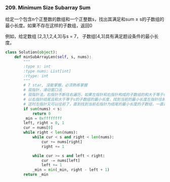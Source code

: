### 209. Minimum Size Subarray Sum 
给定一个包含n个正整数的数组和一个正整数s，找出其满足和sum ≥ s的子数组的最小长度。如果不存在这样的子数组，返回0

例如，给定数组 [2,3,1,2,4,3]与s = 7，
子数组[4,3]具有满足题设条件的最小长度。


```python
class Solution(object):
    def minSubArrayLen(self, s, nums):
        """
        :type s: int
        :type nums: List[int]
        :rtype: int
        """
        # 7 star, 没能掌握，必须熟练掌握
        # 双指针，滑动窗口法
        # 双指针法，右指针不断往右遍历，如果左指针和右指针构成的子数组的和大于等于s了，左指针也开始往右遍历，意图寻找
        # 以右指针结尾且和大于等于s的子数组的最小长度，找到当前的最小长度左指针往前移动一步，右指针也继续往前直到和左指针构成的数组的和再次大于等于s,
        # 这时左指针又可以往前了，直到找到当前右指针为结尾的最小长度的子数组，一直这样重复，直到右指针到达数组的最右边
        if sum(nums) < s:
            return 0
        _min = 0xffffffff
        left, right = 0, 1
        cur = nums[0]
        while right < len(nums):
            while cur < s and right < len(nums):
                cur += nums[right]
                right += 1

            while cur >= s and left < right:
                cur -= nums[left]
                left += 1
            _min = min(_min, right - left + 1)
        return _min

```